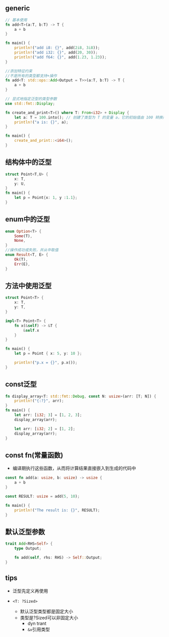 

## generic
```rust
// 基本使用
fn add<T>(a:T, b:T) -> T {
    a + b
}

fn main() {
    println!("add i8: {}", add(2i8, 3i8));
    println!("add i32: {}", add(20, 30));
    println!("add f64: {}", add(1.23, 1.23));
}

//添加特征约束
//不是所有的类型都支持+操作
fn add<T: std::ops::Add<Output = T>>(a:T, b:T) -> T {
    a + b
}

// 显式地指定泛型的类型参数
use std::fmt::Display;

fn create_and_print<T>() where T: From<i32> + Display {
    let a: T = 100.into(); // 创建了类型为 T 的变量 a，它的初始值由 100 转换而来
    println!("a is: {}", a);
}

fn main() {
    create_and_print::<i64>();
}
```

## 结构体中的泛型
```rust
struct Point<T,U> {
    x: T,
    y: U,
}
fn main() {
    let p = Point{x: 1, y :1.1};
}
```

## enum中的泛型
```rust
enum Option<T> {
    Some(T),
    None,
}
//操作成功或失败，并从中取值
enum Result<T, E> {
    Ok(T),
    Err(E),
}
```

## 方法中使用泛型
```rust
struct Point<T> {
    x: T,
    y: T,
}

impl<T> Point<T> {
    fn x(&self) -> &T {
        &self.x
    }
}

fn main() {
    let p = Point { x: 5, y: 10 };

    println!("p.x = {}", p.x());
}
```

## const泛型
```rust
fn display_array<T: std::fmt::Debug, const N: usize>(arr: [T; N]) {
    println!("{:?}", arr);
}
fn main() {
    let arr: [i32; 3] = [1, 2, 3];
    display_array(arr);

    let arr: [i32; 2] = [1, 2];
    display_array(arr);
}
```

## const fn(常量函数)
+ 编译期执行这些函数，从而将计算结果直接嵌入到生成的代码中
```rust
const fn add(a: usize, b: usize) -> usize {
    a + b
}

const RESULT: usize = add(5, 10);

fn main() {
    println!("The result is: {}", RESULT);
}
```

## 默认泛型参数
```rust
trait Add<RHS=Self> {
    type Output;

    fn add(self, rhs: RHS) -> Self::Output;
}

```

## tips
+ 泛型<T>先定义再使用

+ `<T: ?Sized>`
    + 默认泛型类型都是固定大小
    + 类型是?Sized可以非固定大小
        + dyn trant
        + `&x`引用类型